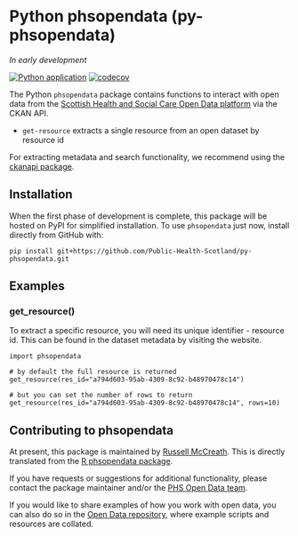# Python phsopendata (py-phsopendata)

*In early development*

<!-- badges: start -->
[![Python application](https://github.com/Public-Health-Scotland/py-phsopendata/actions/workflows/python-app.yml/badge.svg)](https://github.com/Public-Health-Scotland/py-phsopendata/actions/workflows/python-app.yml) [![codecov](https://codecov.io/gh/Public-Health-Scotland/py-phsopendata/branch/main/graph/badge.svg?token=6fJ4sYJILC)](https://codecov.io/gh/Public-Health-Scotland/py-phsopendata)
<!-- badges: end -->

The Python `phsopendata` package contains functions to interact with open data from the [Scottish Health and Social Care Open Data platform](https://www.opendata.nhs.scot/) via the CKAN API.

-   `get-resource` extracts a single resource from an open dataset by resource id

For extracting metadata and search functionality, we recommend using the [ckanapi package](https://github.com/ckan/ckanapi).


Installation
------------

When the first phase of development is complete, this package will be hosted on PyPI for simplified installation. To use `phsopendata` just now, install directly from GitHub with:

    pip install git+https://github.com/Public-Health-Scotland/py-phsopendata.git


Examples
--------

### get\_resource()

To extract a specific resource, you will need its unique identifier - resource id. This can be found in the dataset metadata by visiting the website.

    import phsopendata

    # by default the full resource is returned
    get_resource(res_id="a794d603-95ab-4309-8c92-b48970478c14")

    # but you can set the number of rows to return
    get_resource(res_id="a794d603-95ab-4309-8c92-b48970478c14", rows=10)


Contributing to phsopendata
---------------------------

At present, this package is maintained by [Russell McCreath](https://github.com/rmccreath). This is directly translated from the [R phsopendata package](https://github.com/Public-Health-Scotland/phsopendata).

If you have requests or suggestions for additional functionality, please contact the package maintainer and/or the [PHS Open Data team](phs.opendata@phs.scot).

If you would like to share examples of how you work with open data, you can also do so in the [Open Data repository](https://github.com/Public-Health-Scotland/Open-Data), where example scripts and resources are collated.
